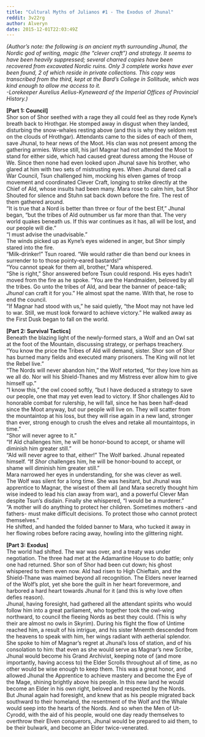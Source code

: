```yaml
---
title: "Cultural Myths of Julianos #1 - The Exodus of Jhunal"
reddit: 3v22rg
author: Alveryn
date: 2015-12-01T22:03:49Z
---
```


*(Author’s note: the following is an ancient myth surrounding Jhunal, the Nordic god of writing, magic (the “clever craft”) and strategy. It seems to have been heavily suppressed; several charred copies have been recovered from excavated Nordic ruins. Only 3 complete works have ever been found, 2 of which reside in private collections. This copy was transcribed from the third, kept at the Bard’s College in Sollitude, which was kind enough to allow me access to it.   
 -Lorekeeper Aurelius Aelius-Kyneweard of the Imperial Offices of Provincial History.)*

**[Part 1: Council]**    
Shor son of Shor seethed with a rage they all could feel as they rode Kyne’s breath back to Hrothgar. He stomped away in disgust when they landed, disturbing the snow-whales resting above (and this is why they seldom rest on the clouds of Hrothgar). Attendants came to the sides of each of them, save Jhunal, to hear news of the Moot. His clan was not present among the gathering armies. Worse still, his jarl Magnar had not attended the Moot to stand for either side, which had caused great duress among the House of We. Since then none had even looked upon Jhunal save his brother, who glared at him with two sets of mistrusting eyes. When Jhunal dared call a War Council, Tsun challenged him, mocking his elven games of troop movement and coordinated Clever Craft, longing to strike directly at the Chief of Ald, whose insults had been many. Mara rose to calm him, but Shor Shouted for silence and Stuhn sat back down before the fire. The rest of them gathered around.    
“It is true that a Nord is better than three or four of the best Elf,” Jhunal began, “but the tribes of Ald outnumber us far more than that. The very world quakes beneath us. If this war continues as it has, all will be lost, and our people will die.”    
“I must advise the unadvisable.”    
The winds picked up as Kyne’s eyes widened in anger, but Shor simply stared into the fire.    
“Milk-drinker!” Tsun roared. “We would rather die than bend our knees in surrender to to those pointy-eared bastards!”    
“You cannot speak for them all, brother,” Mara whispered.    
“She is right,” Shor answered before Tsun could respond. His eyes hadn’t moved from the fire as he spoke. “You are the Handmaiden, beloved by all the tribes. Go unto the tribes of Ald, and bear the banner of peace-talk; *Jhunal* can craft it for you.” He almost spat the name. With that, he rose to end the council.    
“If Magnar had stood with us,” he said quietly, “the Moot may not have led to war. Still, we must look forward to achieve victory.” He walked away as the First Dusk began to fall on the world.    

**[Part 2: Survival Tactics]**    
Beneath the blazing light of the newly-formed stars, a Wolf and an Owl sat at the foot of the Mountain, discussing strategy, or perhaps treachery.    
“You know the price the Tribes of Ald will demand, sister. Shor son of Shor has burned many fields and executed many prisoners. The King will not let the Rebel live.”    
“The Nords will never abandon him,” the Wolf retorted, “for they love him as we all do. Nor will his Shield-Thanes and my Mistress ever allow him to give himself up.”    
“I know this,” the owl cooed softly, “but I have deduced a strategy to save our people, one that may yet even lead to victory. If Shor challenges Ald to honorable combat for rulership, he will fall, since he has been half-dead since the Moot anyway, but our people will live on. They will scatter from the mountaintop at his loss, but they will rise again in a new land, stronger than ever, strong enough to crush the elves and retake all mountaintops, in time.”    
“Shor will never agree to it.”    
“If Ald challenges him, he will be honor-bound to accept, or shame will diminish him greater still.”    
“Ald will never agree to that, either!” The Wolf barked. Jhunal repeated himself. “If *Shor* challenges him, he will be honor-bound to accept, or shame will diminish him greater still.”    
Mara narrowed her eyes in understanding, for she was clever as well.    
The Wolf was silent for a long time. She was hesitant, but Jhunal was apprentice to Magnar, the wisest of them all (and Mara secretly thought him wise indeed to lead his clan away from war), and a powerful Clever Man despite Tsun’s disdain. Finally she whispered, “I would be a murderer.”    
“A mother will do anything to protect her children. Sometimes mothers -and fathers- must make difficult decisions. To protect those who cannot protect themselves.”    
He shifted, and handed the folded banner to Mara, who tucked it away in her flowing robes before racing away, howling into the glittering night.     

**[Part 3: Exodus]**    
The world had shifted. The war was over, and a treaty was under negotiation. The three had met at the Adamantine House to do battle; only one had returned. Shor son of Shor had been cut down; his ghost whispered to them even now. Ald had risen to High Chieftain, and the Shield-Thane was maimed beyond all recognition. The Elders never learned of the Wolf’s plot, yet she bore the guilt in her heart forevermore, and harbored a hard heart towards Jhunal for it (and this is why love often defies reason).    
 Jhunal, having foresight, had gathered all the attendant spirits who would follow him into a great parliament, who together took the owl-wing northward, to council the fleeing Nords as best they could. (This is why their are almost no owls in Skyrim). During his flight the flow of Untime reached him, a result of his intrigue, and his sister Mnemth descended from the heavens to speak with him, her wings radiant with aetherial splendor. She spoke to him of Magnar’s regret at Jhunal’s loss of station, and of his consolation to him: that even as she would serve as Magnar’s new Scribe, Jhunal would become his Grand Archivist, keeping note of (and more importantly, having access to) the Elder Scrolls throughout all of time, as no other would be wise enough to keep them. This was a great honor, and allowed Jhunal the Apprentice to achieve mastery and become the Eye of the Mage, shining brightly above his people. In this new land he would become an Elder in his own right, beloved and respected by the Nords.    
But Jhunal again had foresight, and knew that as his people migrated back southward to their homeland, the resentment of the Wolf and the Whale would seep into the hearts of the Nords. And so when the Men of Ut-Cyrodd, with the aid of his people, would one day ready themselves to overthrow their Elven conquerors, Jhunal would be prepared to aid them, to be their bulwark, and become an Elder twice-venerated. 
 


